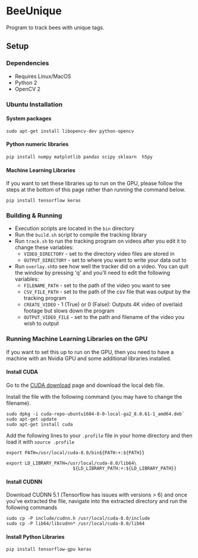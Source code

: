 # BeeUnique

Program to track bees with unique tags.

## Setup

### Dependencies
- Requires Linux/MacOS
- Python 2
- OpenCV 2

### Ubuntu Installation

#### System packages
`sudo apt-get install libopencv-dev python-opencv`

#### Python numeric libraries
`pip install numpy matplotlib pandas scipy sklearn  h5py `

#### Machine Learning Libraries

If you want to set these libraries up to run on the GPU, please follow the steps at the bottom of this page rather than running the command below.

`pip install tensorflow keras`

### Building & Running
- Execution scripts are located in the `bin` directory
- Run the `build.sh` script to compile the tracking library
- Run `track.sh` to run the tracking program on videos after you edit it to change these variables:
    - `VIDEO_DIRECTORY` - set to the directory video files are stored in
    - `OUTPUT_DIRECTORY` - set to where you want to write your data out to
- Run `overlay.sh`to see how well the tracker did on a video. You can quit the window by pressing 'q' and you'll need to edit the following variables:
    - `FILENAME_PATH` - set to the path of the video you want to see
    - `CSV_FILE_PATH` - set to the path of the csv file that was output by the tracking program
    - `CREATE_VIDEO` - 1 (True) or 0 (False): Outputs 4K video of overlaid footage but slows down the program
    - `OUTPUT_VIDEO_FILE` - set to the path and filename of the video you wish to output

### Running Machine Learning Libraries on the GPU

If you want to set this up to run on the GPU, then you need to have a machine with an Nvidia GPU and some additional libraries installed.

#### Install CUDA
Go to the [CUDA download](https://developer.nvidia.com/cuda-downloads) page and download the local deb file.

Install the file with the following command (you may have to change the filename).  

```
sudo dpkg -i cuda-repo-ubuntu1604-8-0-local-ga2_8.0.61-1_amd64.deb`
sudo apt-get update
sudo apt-get install cuda
```

Add the following lines to your `.profile` file in your home directory and then load it with `source .profile`

```
export PATH=/usr/local/cuda-8.0/bin${PATH:+:${PATH}}

export LD_LIBRARY_PATH=/usr/local/cuda-8.0/lib64\
                         ${LD_LIBRARY_PATH:+:${LD_LIBRARY_PATH}}
```

#### Install CUDNN

Download CUDNN 5.1 (Tensorflow has issues with versions > 6) and once you've extracted the file, navigate into the extracted directory and run the following commands

```
sudo cp -P include/cudnn.h /usr/local/cuda-8.0/include
sudo cp -P lib64/libcudnn* /usr/local/cuda-8.0/lib64
```

#### Install Python Libraries

```
pip install tensorflow-gpu keras
```
